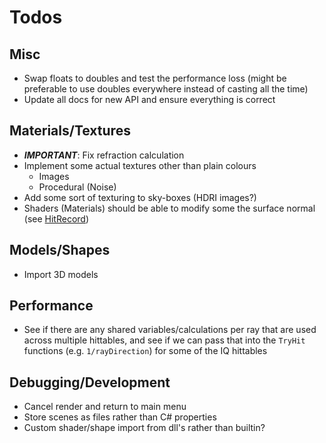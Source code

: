 # Todos

## Misc

* Swap floats to doubles and test the performance loss (might be preferable to use doubles everywhere instead of casting all the time)
* Update all docs for new API and ensure everything is correct

## Materials/Textures

* ***IMPORTANT***: Fix refraction calculation
* Implement some actual textures other than plain colours
    * Images
    * Procedural (Noise)
* Add some sort of texturing to sky-boxes (HDRI images?)
* Shaders (Materials) should be able to modify some the surface normal (see [HitRecord](HitRecord.cs))

## Models/Shapes

* Import 3D models

## Performance

* See if there are any shared variables/calculations per ray that are used across multiple hittables, and see if we can pass that into the `TryHit`
  functions (e.g. `1/rayDirection`) for some of the IQ hittables

## Debugging/Development

* Cancel render and return to main menu
* Store scenes as files rather than C# properties
* Custom shader/shape import from dll's rather than builtin?